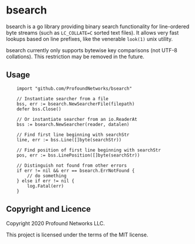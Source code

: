 
bsearch
=======

bsearch is a go library providing binary search functionality for line-ordered
byte streams (such as `LC_COLLATE=C` sorted text files). It allows very fast
lookups based on line prefixes, like the venerable `look(1)` unix utility.

bsearch currently only supports bytewise key comparisons (not UTF-8 collations).
This restriction may be removed in the future.

Usage
-----

```
    import "github.com/ProfoundNetworks/bsearch"

    // Instantiate searcher from a file
    bss, err := bsearch.NewSearcherFile(filepath)
    defer bss.Close()

    // Or instantiate searcher from an io.ReaderAt
    bss := bsearch.NewSearcher(reader, datalen)

    // Find first line beginning with searchStr
    line, err := bss.Line([]byte(searchStr))

    // Find position of first line beginning with searchStr
    pos, err := bss.LinePosition([]byte(searchStr))

    // Distinguish not found from other errors
    if err != nil && err == bsearch.ErrNotFound {
        // do something
    } else if err != nil {
        log.Fatal(err)
    }

```

Copyright and Licence
---------------------

Copyright 2020 Profound Networks LLC.

This project is licensed under the terms of the MIT license.

